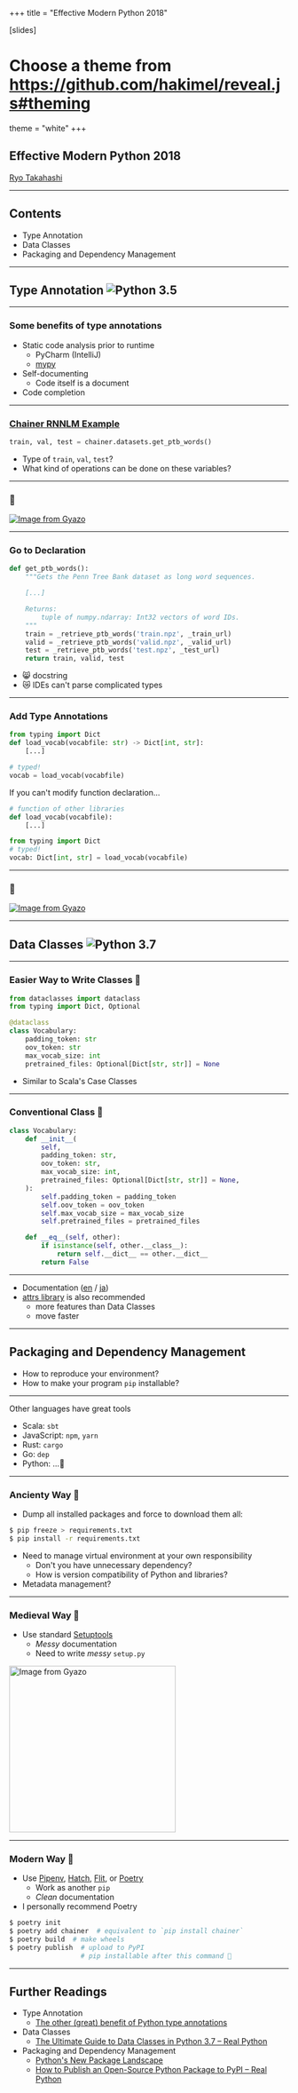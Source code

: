 +++
title = "Effective Modern Python 2018"

[slides]
# Choose a theme from https://github.com/hakimel/reveal.js#theming
theme = "white"
+++

## Effective Modern Python 2018

[Ryo Takahashi](../..)

---

## Contents

- Type Annotation
- Data Classes
- Packaging and Dependency Management

---

## Type Annotation ![Python 3.5](https://img.shields.io/badge/python-3.5-blue.svg)

---

### Some benefits of type annotations

- Static code analysis prior to runtime
    - PyCharm (IntelliJ)
    - [mypy](http://mypy-lang.org/)
- Self-documenting
    - Code itself is a document
- Code completion

---

### [Chainer RNNLM Example](https://github.com/chainer/chainer/blob/master/examples/ptb/train_ptb.py)

```python
train, val, test = chainer.datasets.get_ptb_words()
```

- Type of `train`, `val`, `test`?
- What kind of operations can be done on these variables?

---

### 🤔

[![Image from Gyazo](https://i.gyazo.com/418e6304d4e0fa7c33a6f808e654beb0.png)](https://gyazo.com/418e6304d4e0fa7c33a6f808e654beb0)

---

### Go to Declaration

```python
def get_ptb_words():
    """Gets the Penn Tree Bank dataset as long word sequences.

    [...]

    Returns:
        tuple of numpy.ndarray: Int32 vectors of word IDs.
    """
    train = _retrieve_ptb_words('train.npz', _train_url)
    valid = _retrieve_ptb_words('valid.npz', _valid_url)
    test = _retrieve_ptb_words('test.npz', _test_url)
    return train, valid, test
```

- 😸 docstring
- 😿 IDEs can't parse complicated types

---

### Add Type Annotations

```python
from typing import Dict
def load_vocab(vocabfile: str) -> Dict[int, str]:
    [...]
```

```python
# typed!
vocab = load_vocab(vocabfile)
```

If you can't modify function declaration...

```python
# function of other libraries
def load_vocab(vocabfile):
    [...]
```

```python
from typing import Dict
# typed!
vocab: Dict[int, str] = load_vocab(vocabfile)
```

---

### 🤗

[![Image from Gyazo](https://i.gyazo.com/e590f96a32b8e861bca2ef3582f0fd70.png)](https://gyazo.com/e590f96a32b8e861bca2ef3582f0fd70)

---

## Data Classes ![Python 3.7](https://img.shields.io/badge/python-3.7-blue.svg)

---

### Easier Way to Write Classes 🤗

```python
from dataclasses import dataclass
from typing import Dict, Optional

@dataclass
class Vocabulary:
    padding_token: str
    oov_token: str
    max_vocab_size: int
    pretrained_files: Optional[Dict[str, str]] = None
```

- Similar to Scala's Case Classes

---

### Conventional Class 🤔

```python
class Vocabulary:
    def __init__(
        self,
        padding_token: str,
        oov_token: str,
        max_vocab_size: int,
        pretrained_files: Optional[Dict[str, str]] = None,
    ):
        self.padding_token = padding_token
        self.oov_token = oov_token
        self.max_vocab_size = max_vocab_size
        self.pretrained_files = pretrained_files

    def __eq__(self, other):
        if isinstance(self, other.__class__):
            return self.__dict__ == other.__dict__
        return False
```

---

- Documentation ([en](https://docs.python.org/3/library/dataclasses.html) / [ja](https://docs.python.org/ja/3/library/dataclasses.html))
- [attrs library](https://www.attrs.org/en/stable/index.html) is also recommended
    - more features than Data Classes
    - move faster

---

## Packaging and Dependency Management

- How to reproduce your environment?
- How to make your program `pip` installable?

---

Other languages have great tools

- Scala: `sbt`
- JavaScript: `npm`, `yarn`
- Rust: `cargo`
- Go: `dep`
- Python: ...🤔

---

### Ancienty Way 🤔

- Dump all installed packages and force to download them all:

```bash
$ pip freeze > requirements.txt
$ pip install -r requirements.txt
```

- Need to manage virtual environment at your own responsibility
    - Don't you have unnecessary dependency?
    - How is version compatibility of Python and libraries?
- Metadata management?

---

### Medieval Way 🤔

- Use standard [Setuptools](https://setuptools.readthedocs.io/en/latest/index.html)
    - *Messy* documentation
    - Need to write *messy* `setup.py`

<a href="https://gyazo.com/80f294c3dd355371cf7b07473394bf34"><img src="https://i.gyazo.com/80f294c3dd355371cf7b07473394bf34.png" alt="Image from Gyazo" width="300"/></a>

---

### Modern Way 🤗

- Use [Pipenv](https://pipenv.readthedocs.io/en/latest/), [Hatch](https://github.com/ofek/hatch), [Flit](https://flit.readthedocs.io/en/latest/), or [Poetry](https://poetry.eustace.io/)
    - Work as another `pip`
    - *Clean* documentation
- I personally recommend Poetry

```bash
$ poetry init
$ poetry add chainer  # equivalent to `pip install chainer`
$ poetry build  # make wheels
$ poetry publish  # upload to PyPI
                  # pip installable after this command 🤗
```

---

## Further Readings

- Type Annotation
    - [The other (great) benefit of Python type annotations](https://medium.com/@shamir.stav_83310/the-other-great-benefit-of-python-type-annotations-896c7d077c6b)
- Data Classes
    - [The Ultimate Guide to Data Classes in Python 3.7 – Real Python](https://realpython.com/python-data-classes/)
- Packaging and Dependency Management
    - [Python's New Package Landscape](http://andrewsforge.com/article/python-new-package-landscape/)
    - [How to Publish an Open-Source Python Package to PyPI – Real Python](https://realpython.com/pypi-publish-python-package/)